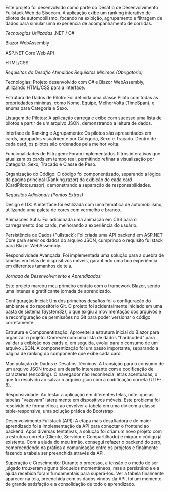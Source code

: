 Este projeto foi desenvolvido como parte do Desafio de Desenvolvimento Fullstack Web da Sisecom. A aplicação exibe um ranking interativo de pilotos de automobilismo, focando na exibição, agrupamento e filtragem de dados para simular uma experiência de acompanhamento de corridas.


*Tecnologias Utilizadas*
.NET / C#


Blazor WebAssembly 


ASP.NET Core Web API 


HTML/CSS 

*Requisitos do Desafio Atendidos*
*Requisitos Mínimos (Obrigatório)*
 

Tecnologias: Projeto desenvolvido com C# e Blazor WebAssembly, utilizando HTML/CSS para a interface.


Estrutura de Dados de Piloto: Foi definida uma classe Piloto com todas as propriedades mínimas, como Nome, Equipe, MelhorVolta (TimeSpan), e enums para Categoria e Sexo.


Listagem de Pilotos: A aplicação carrega e exibe com sucesso uma lista de pilotos a partir de um arquivo JSON, demonstrando a leitura de dados.


Interface de Ranking e Agrupamento: Os pilotos são apresentados em cards, agrupados visualmente por Categoria, Sexo e Traçado. Dentro de cada card, os pilotos são ordenados pela melhor volta.


Funcionalidades de Filtragem: Foram implementados filtros interativos que atualizam os cards em tempo real, permitindo refinar a visualização por Categoria, Sexo, Traçado e Classe de Peso.


Organização do Código: O código foi componentizado, separando a lógica da página principal (Ranking.razor) da exibição de cada card (CardPilotos.razor), demonstrando a separação de responsabilidades.

*Requisitos Adicionais (Pontos Extras)*

Design e UX: A interface foi estilizada com uma temática de automobilismo, utilizando uma paleta de cores com vermelho e branco.
 

Animações Sutis: Foi adicionada uma animação em CSS para o carregamento dos cards, melhorando a experiência do usuário.



Persistência de Dados (Fullstack): Foi criada uma API backend em ASP.NET Core para servir os dados do arquivo JSON, cumprindo o requisito fullstack para Blazor WebAssembly.

Responsividade Avançada: Foi implementada uma solução para a quebra de tabelas em telas de dispositivos móveis, garantindo uma boa experiência em diferentes tamanhos de tela.

*Jornada de Desenvolvimento e Aprendizados:*

Este projeto marcou meu primeiro contato com o framework Blazor, sendo uma intensa e gratificante jornada de aprendizado.

Configuração Inicial: Um dos primeiros desafios foi a configuração do ambiente e do repositório Git. O projeto foi acidentalmente iniciado em uma pasta de sistema (System32), o que exigiu a movimentação dos arquivos e a reconfiguração de permissões no Git para poder versionar o código corretamente.

Estrutura e Componentização: Aproveitei a estrutura inicial do Blazor para organizar o projeto. Comecei com uma lista de dados "hardcoded" para validar a exibição nos cards e, em seguida, evoluí para o consumo de um arquivo JSON. A componentização foi um passo importante, separando a página de ranking do componente que exibe cada card.

Manipulação de Dados e Desafios Técnicos: A transição para o consumo de um arquivo JSON trouxe um desafio interessante com a codificação de caracteres (encoding). O navegador não reconhecia letras acentuadas, o que foi resolvido ao salvar o arquivo .json com a codificação correta (UTF-8).

Responsividade: Ao testar a aplicação em diferentes telas, notei que as tabelas "vazavam" lateralmente em dispositivos móveis. Este problema foi resolvido de forma eficaz ao envolver a tabela em uma div com a classe table-responsive, uma solução prática do Bootstrap.

Desenvolvimento Fullstack (API): A etapa mais desafiadora e de maior aprendizado foi a implementação da API para conectar o frontend ao backend. Após diversas tentativas, a solução foi criar um novo projeto com a estrutura correta (Cliente, Servidor e Compartilhado) e migrar o código já existente. Com a ajuda do meu irmão, consegui refazer o backend do zero, compreendendo na prática a comunicação entre os projetos e finalmente fazendo a tabela ser preenchida através da API.

Superação e Crescimento: Durante o processo, a tensão e o medo de ser julgado trouxeram alguns bloqueios momentâneos, mas a persistência e a ajuda recebida foram fundamentais para superá-los. Ver a tabela finalmente aparecer na tela, preenchida com os dados vindos da API, foi um momento de grande satisfação e a consolidação de todo o aprendizado.
